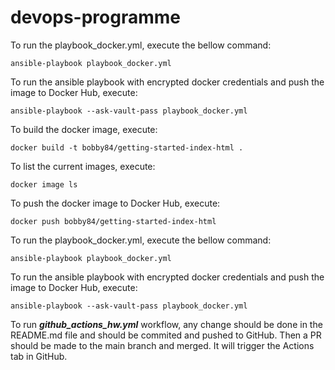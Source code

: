 # devops-programme

To run the playbook_docker.yml, execute the bellow command:
```
ansible-playbook playbook_docker.yml
```

To run the ansible playbook with encrypted docker credentials and push the image to Docker Hub, execute:
```
ansible-playbook --ask-vault-pass playbook_docker.yml
```

To build the docker image, execute:
```
docker build -t bobby84/getting-started-index-html .
```

To list the current images, execute:
```
docker image ls 
```
 
To push the docker image to Docker Hub, execute:
```
docker push bobby84/getting-started-index-html
```

To run the playbook_docker.yml, execute the bellow command:
```
ansible-playbook playbook_docker.yml
```

To run the ansible playbook with encrypted docker credentials and push the image to Docker Hub, execute:
```
ansible-playbook --ask-vault-pass playbook_docker.yml
```

To run ***github_actions_hw.yml*** workflow, any change should be done in the README.md file and should be
commited and pushed to GitHub. Then a PR should be made to the main branch and merged. It will trigger the 
Actions tab in GitHub.